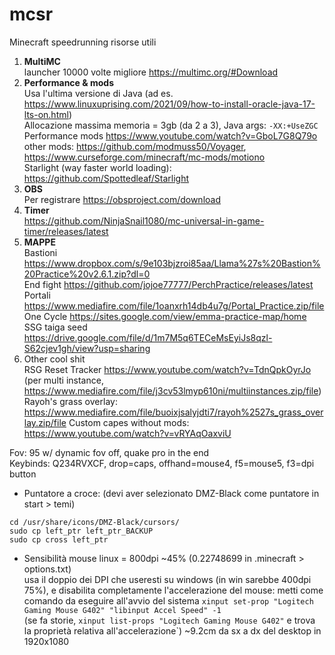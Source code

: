 # mcsr
Minecraft speedrunning risorse utili
 
1. **MultiMC**  
launcher 10000 volte migliore https://multimc.org/#Download
3. **Performance & mods**  
Usa l'ultima versione di Java (ad es. https://www.linuxuprising.com/2021/09/how-to-install-oracle-java-17-lts-on.html)  
Allocazione massima memoria = 3gb (da 2 a 3), Java args: `-XX:+UseZGC`  
Performance mods https://www.youtube.com/watch?v=GboL7G8Q79o  
other mods: https://github.com/modmuss50/Voyager, https://www.curseforge.com/minecraft/mc-mods/motiono  
Starlight (way faster world loading): https://github.com/Spottedleaf/Starlight
4. **OBS**  
Per registrare https://obsproject.com/download
5. **Timer**  
https://github.com/NinjaSnail1080/mc-universal-in-game-timer/releases/latest
6. **MAPPE**  
Bastioni      https://www.dropbox.com/s/9e103bjzroi85aa/Llama%27s%20Bastion%20Practice%20v2.6.1.zip?dl=0  
End fight     https://github.com/jojoe77777/PerchPractice/releases/latest  
Portali        https://www.mediafire.com/file/1oanxrh14db4u7g/Portal_Practice.zip/file  
One Cycle https://sites.google.com/view/emma-practice-map/home  
SSG taiga seed https://drive.google.com/file/d/1m7M5q6TECeMsEyiJs8qzl-S62cjev1gh/view?usp=sharing  
6. Other cool shit  
RSG Reset Tracker https://www.youtube.com/watch?v=TdnQpkOyrJo (per multi instance, https://www.mediafire.com/file/j3cv53lmyp610ni/multiinstances.zip/file)
Rayoh's grass overlay: https://www.mediafire.com/file/buoixjsalyjdti7/rayoh%2527s_grass_overlay.zip/file
Custom capes without mods: https://www.youtube.com/watch?v=vRYAqOaxviU


Fov: 95 w/ dynamic fov off, quake pro in the end  
Keybinds: Q234RVXCF, drop=caps, offhand=mouse4, f5=mouse5, f3=dpi button

- Puntatore a croce: (devi aver selezionato DMZ-Black come puntatore in start > temi)
```
cd /usr/share/icons/DMZ-Black/cursors/
sudo cp left_ptr left_ptr_BACKUP
sudo cp cross left_ptr
```
- Sensibilità mouse linux = 800dpi ~45% (0.22748699 in .minecraft > options.txt)  
usa il doppio dei DPI che useresti su windows (in win sarebbe 400dpi 75%), e disabilita completamente l'accelerazione del mouse: metti come comando da eseguire all'avvio del sistema `xinput set-prop "Logitech Gaming Mouse G402" "libinput Accel Speed" -1`  
(se fa storie, `xinput list-props "Logitech Gaming Mouse G402"` e trova la proprietà relativa all'accelerazione`)
~9.2cm da sx a dx del desktop in 1920x1080
